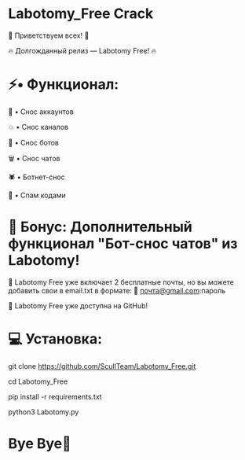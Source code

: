 # Labotomy_Free Crack
🔔 Приветствуем всех! 🔔

🔥 Долгожданный релиз — Labotomy Free! 🔥

# ⚡• Функционал:

🧨 • Снос аккаунтов

💥 • Снос каналов

🤖 • Снос ботов

🗑️ • Снос чатов

🕷️ • Ботнет-снос

📩 • Спам кодами

# 🎁 Бонус: Дополнительный функционал "Бот-снос чатов" из Labotomy!
📢 Labotomy Free уже включает 2 бесплатные почты, но вы можете добавить свои в email.txt в формате:
📩 почта@gmail.com:пароль

🚀 Labotomy Free уже доступна на GitHub!

# 💻 Установка:

git clone https://github.com/ScullTeam/Labotomy_Free.git

cd Labotomy_Free

pip install -r requirements.txt

python3 Labotomy.py

# Bye Bye👋
